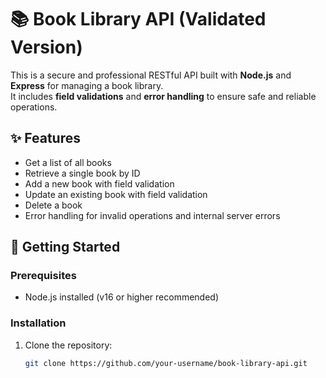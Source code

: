 # 📚 Book Library API (Validated Version)

This is a secure and professional RESTful API built with **Node.js** and **Express** for managing a book library.  
It includes **field validations** and **error handling** to ensure safe and reliable operations.

## ✨ Features
- Get a list of all books
- Retrieve a single book by ID
- Add a new book with field validation
- Update an existing book with field validation
- Delete a book
- Error handling for invalid operations and internal server errors

## 🚀 Getting Started

### Prerequisites
- Node.js installed (v16 or higher recommended)

### Installation
1. Clone the repository:
   ```bash
   git clone https://github.com/your-username/book-library-api.git
